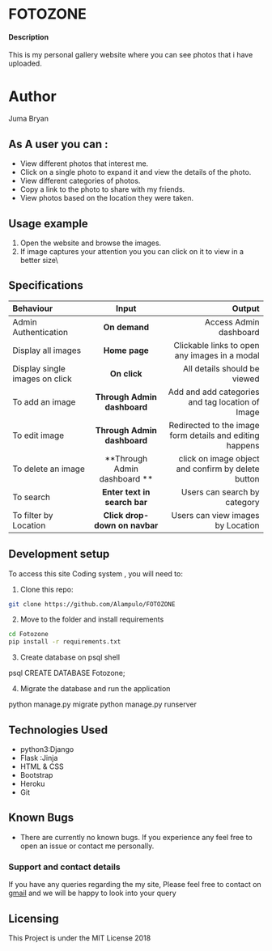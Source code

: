 # FOTOZONE
#### Description
This is my personal gallery website where you can see photos that i have uploaded.

# Author
 Juma Bryan

## As A user you can :
* View different photos that interest me.
* Click on a single photo to expand it and view the details of the photo.
* View different categories of photos.
* Copy a link to the photo to share with my friends.
* View photos based on the location they were taken.

## Usage example

1. Open the website and browse the images.
2. If  image captures your attention  you you can click on it to view in a better size\

## Specifications
| Behaviour | Input | Output |
| :---------------- | :---------------: | ------------------: |
| Admin Authentication | **On demand** | Access Admin dashboard |
| Display all images | **Home page** | Clickable links to open any images in a modal |
| Display single images on click | **On  click** | All details should be viewed|
| To add an image  | **Through Admin dashboard** | Add and add categories and tag location of Image|
| To edit image  | **Through Admin dashboard** | Redirected to the  image form details and editing happens|
| To delete an image  | **Through Admin dashboard ** | click on image object and confirm by delete button|
| To search  | **Enter text in search bar** | Users can search by category|
| To filter by Location  | **Click drop-down on navbar** | Users can view images by Location|



## Development setup

To access  this site Coding system  , you will need to:

1. Clone this repo:
  ```bash
  git clone https://github.com/Alampulo/FOTOZONE
  ```
2. Move to the folder and install requirements
  ```bash
  cd Fotozone
  pip install -r requirements.txt
  ```
3. Create database on psql shell

  psql
  CREATE DATABASE Fotozone;

4. Migrate the database and run the application

  python manage.py migrate
  python manage.py runserver


## Technologies Used
* python3:Django
* Flask :Jinja
* HTML & CSS
* Bootstrap
* Heroku
* Git

## Known Bugs
* There are currently no known bugs. If you experience any feel free to open an issue
or contact me personally.

### Support and contact details
If you have any queries regarding the my site,
Please feel free to contact on [gmail](mailto://jumabryan10@gmail.com) and we will be happy to look into your query

## Licensing
 This Project is under the MIT License 2018
